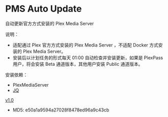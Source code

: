 # PMS Auto Update

自动更新官方方式安装的 Plex Media Server

说明：

- 适配通过 Plex 官方方式安装的 Plex Media Server ，不适配 Docker 方式安装的 Plex Media Server。
- 安装后以计划任务的形式每天 01:00 自动检查并安装更新，如果是 PlexPass 用户，将会安装 Beta 通道版本，其他用户安装 Public 通道版本。

安装依赖：

- PlexMediaServer
- [JQ](https://www.qnapclub.eu/en/qpkg/486)

[v1.0](https://github.com/Jay-Young/qpkg/releases/tag/v_pmsautoupdate_1.0)

- MD5: e50a1a9594a27028f8478ed96a9c43cb
